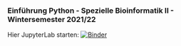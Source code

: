 ### Einführung Python - Spezielle Bioinformatik II - Wintersemester 2021/22

Hier JupyterLab starten: 
[![Binder](https://mybinder.org/badge_logo.svg)](https://mybinder.org/v2/gh/SchardtS/WS2021_SpBioInfo_II_Python/main)
